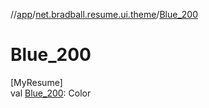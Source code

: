 //[app](../../index.md)/[net.bradball.resume.ui.theme](index.md)/[Blue_200](-blue_200.md)

# Blue_200

[MyResume]\
val [Blue_200](-blue_200.md): Color
